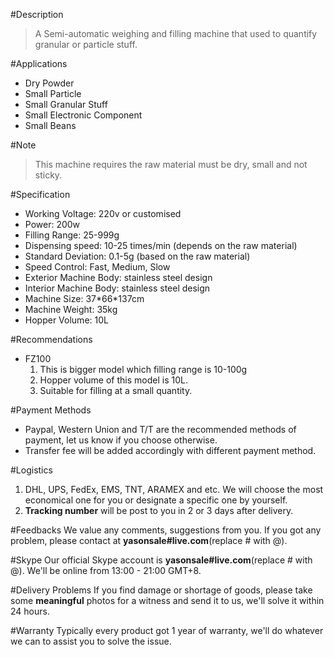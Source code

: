 #Description
> A Semi-automatic weighing and filling machine that used to quantify granular or particle stuff.

#Applications
- Dry Powder
- Small Particle
- Small Granular Stuff
- Small Electronic Component
- Small Beans

#Note
> This machine requires the raw material must be dry, small and not sticky.

#Specification
- Working Voltage: 220v or customised
- Power: 200w
- Filling Range: 25-999g
- Dispensing speed: 10-25 times/min (depends on the raw material)
- Standard Deviation: 0.1-5g (based on the raw material)
- Speed Control: Fast, Medium, Slow
- Exterior Machine Body: stainless steel design
- Interior Machine Body: stainless steel design
- Machine Size: 37\*66\*137cm
- Machine Weight: 35kg
- Hopper Volume: 10L

#Recommendations
- FZ100
  1. This is bigger model which filling range is 10-100g
  2. Hopper volume of this model is 10L.
  3. Suitable for filling at a small quantity.

#Payment Methods
- Paypal, Western Union and T/T are the recommended methods of payment, let us know if you choose otherwise.
- Transfer fee will be added accordingly with different payment method.
 
#Logistics
1. DHL, UPS, FedEx, EMS, TNT, ARAMEX and etc. We will choose the most economical one for you or designate a specific one by yourself.
2. **Tracking number** will be post to you in 2 or 3 days after delivery.
 
#Feedbacks
We value any comments, suggestions from you. If you got any problem, please contact at **yasonsale#live.com**(replace # with @).

#Skype
Our official Skype account is **yasonsale#live.com**(replace # with @). We'll be online from 13:00 - 21:00 GMT+8.

#Delivery Problems
If you find damage or shortage of goods, please take some **meaningful** photos for a witness and send it to us, we'll solve it within 24 hours.

#Warranty
Typically every product got 1 year of warranty, we'll do whatever we can to assist you to solve the issue.
